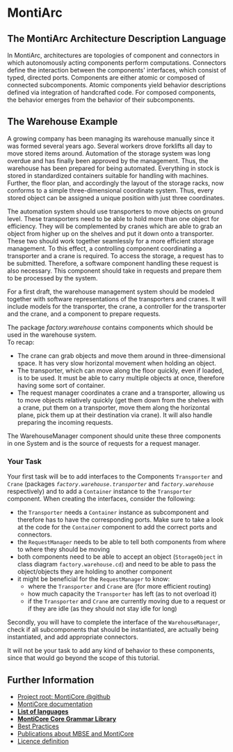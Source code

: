 # MontiArc

## The MontiArc Architecture Description Language

In MontiArc, architectures are topologies of component and connectors in which 
autonomously acting components perform computations. Connectors define the
interaction between the components' interfaces, which consist of typed,
directed ports. Components are either atomic or composed of connected
subcomponents. Atomic components yield behavior descriptions defined via
integration of handcrafted code. For composed components,
the behavior emerges from the behavior of their subcomponents.


## The Warehouse Example

A growing company has been managing its warehouse manually since it was formed
several years ago. Several workers drove forklifts all day to move stored items
around. Automation of the storage system was long overdue and has finally been
approved by the management. Thus, the warehouse has been prepared for being
automated. Everything in stock is stored in standardized containers suitable
for handling with machines. Further, the floor plan, and accordingly the layout
of the storage racks, now conforms to a simple three-dimensional coordinate
system. Thus, every stored object can be assigned a unique position with
just three coordinates.

The automation system should use transporters to move objects on ground level.
These transporters need to be able to hold more than one object for efficiency.
They will be complemented by cranes which are able to grab an object from
higher up on the shelves and put it down onto a transporter. These two should
work together seamlessly for a more efficient storage management. To this
effect, a controlling component coordinating a transporter and a crane is
required. To access the storage, a request has to be submitted. Therefore, a
software component handling these request is also necessary. This component
should take in requests and prepare them to be processed by the system.

For a first draft, the warehouse management system should be modeled together
with software representations of the transporters and cranes. It will include
models for the transporter, the crane, a controller for the transporter
and the crane, and a component to prepare requests.

The package *factory.warehouse* contains components which should be used in the
warehouse system.\
To recap:
 * The crane can grab objects and move them around in  three-dimensional space.
   It has very slow horizontal movement when holding an object.
 * The transporter, which can move along the floor quickly, even if loaded, is
   to be used. It must be able to carry multiple objects at once, therefore
   having some sort of container.
 * The request manager coordinates a crane and a transporter, allowing us to
   move objects relatively quickly (get them down from the shelves with a
   crane, put them on a transporter, move them along the horizontal plane,
   pick them up at their destination via crane). It will also handle 
   preparing the incoming requests.

The WarehouseManager component should unite these three components in
one System and is the source of requests for a request manager.

### Your Task
Your first task will be to add interfaces to the Components `Transporter` and
`Crane` (packages *`factory.warehouse.transporter`* and *`factory.warehouse`*
respectively) and to add a `Container` instance to the `Transporter` component.
When creating the interfaces, consider the following:
 * the `Transporter` needs a `Container` instance as subcomponent and therefore
   has to have the corresponding ports. Make sure to take a look at the code
   for the `Container` component to add the correct ports and connectors.
 * the `RequestManager` needs to be able to tell both components from where to
   where they should be moving
 * both components need to be able to accept an object (`StorageObject` in
   class diagram `factory.warehouse.cd`) and need to be able
   to pass the object/objects they are holding to another component
 * it might be beneficial for the `RequestManager` to know:
   * where the `Transporter` and `Crane` are (for more efficient routing)
   * how much capacity the `Transporter` has left (as to not overload it)
   * if the `Transporter` and `Crane` are currently moving due to a request
     or if they are idle (as they should not stay idle for long)

Secondly, you will have to complete the interface of the `WarehouseManager`,
check if all subcomponents that should be instantiated, are actually being
instantiated, and add appropriate connectors.

It will not be your task to add any kind of behavior to these components,
since that would go beyond the scope of this tutorial.

## Further Information

* [Project root: MontiCore @github](https://github.com/MontiCore/monticore)
* [MontiCore documentation](http://www.monticore.de/)
* [**List of languages**](https://github.com/MontiCore/monticore/blob/dev/docs/Languages.md)
* [**MontiCore Core Grammar Library**](https://github.com/MontiCore/monticore/blob/dev/monticore-grammar/src/main/grammars/de/monticore/Grammars.md)
* [Best Practices](https://github.com/MontiCore/monticore/blob/dev/docs/BestPractices.md)
* [Publications about MBSE and MontiCore](https://www.se-rwth.de/publications/)
* [Licence definition](https://github.com/MontiCore/monticore/blob/master/00.org/Licenses/LICENSE-MONTICORE-3-LEVEL.md)

